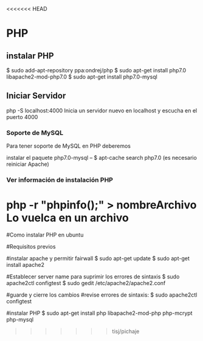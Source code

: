 <<<<<<< HEAD
# PHP

## instalar PHP

$ sudo add-apt-repository ppa:ondrej/php
$ sudo apt-get install php7.0 libapache2-mod-php7.0
$ sudo apt-get install php7.0-mysql

## Iniciar Servidor
php -S localhost:4000
Inicia un servidor nuevo en localhost y escucha en el puerto 4000

### Soporte de MySQL

Para tener soporte de MySQL en PHP deberemos

instalar el paquete php7.0-mysql
– $ apt-cache search php7.0
(es necesario reiniciar Apache)

### Ver información de instalación PHP
php -r "phpinfo();" > nombreArchivo
Lo vuelca en un archivo
=======
#Como instalar PHP en ubuntu

#Requisitos previos

#instalar apache y permitir fairwall
$ sudo apt-get update
$ sudo apt-get install apache2

#Establecer server name para suprimir los errores de sintaxis
$ sudo apache2ctl configtest
$ sudo gedit /etc/apache2/apache2.conf

#guarde y cierre los cambios
#revise errores de sintaxis:
$ sudo apache2ctl configtest

#instalar PHP
$ sudo apt-get install php libapache2-mod-php php-mcrypt php-mysql

>>>>>>> tisj/pichaje

